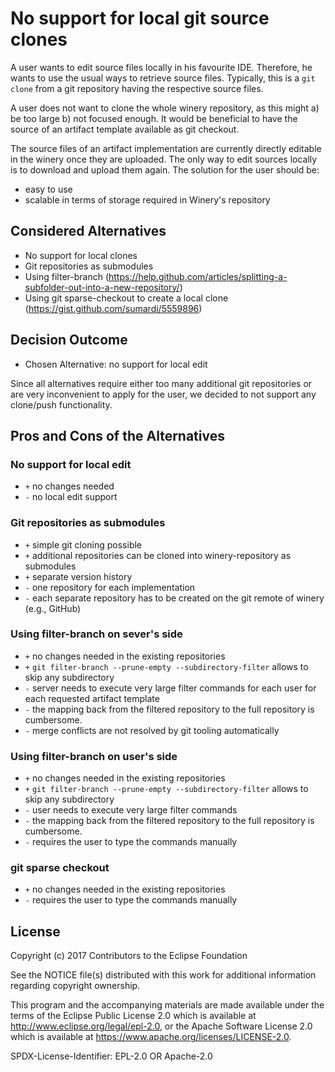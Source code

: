 # No support for local git source clones

A user wants to edit source files locally in his favourite IDE.
Therefore, he wants to use the usual ways to retrieve source files.
Typically, this is a `git clone` from a git repository having the respective source files.

A user does not want to clone the whole winery repository, as this might a) be too large b) not focused enough.
It would be beneficial to have the source of an artifact template available as git checkout.

The source files of an artifact implementation are currently directly editable in the winery once they are uploaded. 
The only way to edit sources locally is to download and upload them again.
The solution for the user should be:
- easy to use
- scalable in terms of storage required in Winery's repository


## Considered Alternatives

* No support for local clones
* Git repositories as submodules
* Using filter-branch (https://help.github.com/articles/splitting-a-subfolder-out-into-a-new-repository/)
* Using git sparse-checkout to create a local clone (https://gist.github.com/sumardi/5559896)

## Decision Outcome

* Chosen Alternative: no support for local edit

Since all alternatives require either too many additional git repositories or are very inconvenient to apply for the user,
we decided to not support any clone/push functionality.


## Pros and Cons of the Alternatives 

### No support for local edit
* `+` no changes needed
* `-` no local edit support

### Git repositories as submodules
* `+` simple git cloning possible
* `+` additional repositories can be cloned into winery-repository as submodules
* `+` separate version history
* `-` one repository for each implementation
* `-` each separate repository has to be created on the git remote of winery (e.g., GitHub)

### Using filter-branch on sever's side
* `+` no changes needed in the existing repositories
* `+` `git filter-branch --prune-empty --subdirectory-filter` allows to skip any subdirectory
* `-` server needs to execute very large filter commands for each user for each requested artifact template
* `-` the mapping back from the filtered repository to the full repository is cumbersome.
* `-` merge conflicts are not resolved by git tooling automatically

### Using filter-branch on user's side
* `+` no changes needed in the existing repositories
* `+` `git filter-branch --prune-empty --subdirectory-filter` allows to skip any subdirectory
* `-` user needs to execute very large filter commands
* `-` the mapping back from the filtered repository to the full repository is cumbersome.
* `-` requires the user to type the commands manually

### git sparse checkout
* `+` no changes needed in the existing repositories
* `-` requires the user to type the commands manually


## License

Copyright (c) 2017 Contributors to the Eclipse Foundation

See the NOTICE file(s) distributed with this work for additional
information regarding copyright ownership.

This program and the accompanying materials are made available under the
terms of the Eclipse Public License 2.0 which is available at
http://www.eclipse.org/legal/epl-2.0, or the Apache Software License 2.0
which is available at https://www.apache.org/licenses/LICENSE-2.0.

SPDX-License-Identifier: EPL-2.0 OR Apache-2.0
